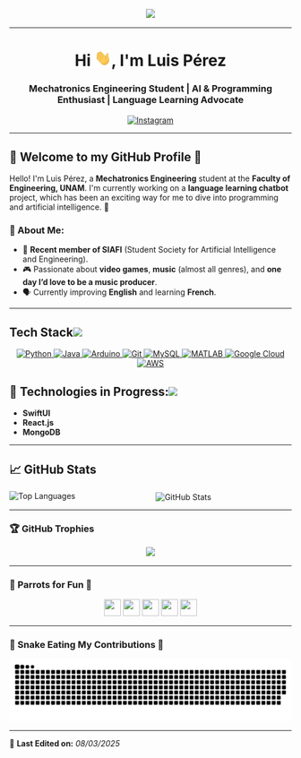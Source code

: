 <p align="center">
  <img src="https://github.com/thompsonemerson/thompsonemerson/raw/master/cover-thompson.png" height="200"/>
</p>
<hr>
<h1 align="center">Hi <img src="https://raw.githubusercontent.com/ABSphreak/ABSphreak/master/gifs/Hi.gif" width="30px">, I'm Luis Pérez</h1>
<h3 align="center">Mechatronics Engineering Student | AI & Programming Enthusiast | Language Learning Advocate</h3>

<p align="center">
<a href="https://www.instagram.com/luuissc_/" target="blank"><img align="center" src="https://img.shields.io/badge/Instagram-E4405F?style=for-the-badge&logo=instagram&logoColor=white" alt="Instagram"/></a>
</p>

---

## 👾 Welcome to my GitHub Profile 👾

Hello! I'm Luis Pérez, a **Mechatronics Engineering** student at the **Faculty of Engineering, UNAM**. I'm currently working on a **language learning chatbot** project, which has been an exciting way for me to dive into programming and artificial intelligence. 🚀

### 📌 About Me:
- 🏫 **Recent member of SIAFI** (Student Society for Artificial Intelligence and Engineering).
- 🎮 Passionate about **video games**, **music** (almost all genres), and **one day I’d love to be a music producer**.
- 🗣️ Currently improving **English** and learning **French**.

---

## Tech Stack<img src = "https://media2.giphy.com/media/QssGEmpkyEOhBCb7e1/giphy.gif?cid=ecf05e47a0n3gi1bfqntqmob8g9aid1oyj2wr3ds3mg700bl&rid=giphy.gif" width = 32px> 

<p align="center">
  <a href="https://www.python.org" target="_blank">
    <img alt="Python" src="https://img.shields.io/badge/Python-3776AB?style=for-the-badge&logo=python&logoColor=white">
  </a>
  <a href="https://www.java.com" target="_blank">
    <img alt="Java" src="https://img.shields.io/badge/Java-ED8B00?style=for-the-badge&logo=java&logoColor=white">
  </a>
  <a href="https://www.arduino.cc" target="_blank">
    <img alt="Arduino" src="https://img.shields.io/badge/Arduino-00979D?style=for-the-badge&logo=arduino&logoColor=white">
  </a>
  <a href="https://git-scm.com/" target="_blank">
    <img alt="Git" src="https://img.shields.io/badge/Git-F05032?style=for-the-badge&logo=git&logoColor=white">
  </a>
  <a href="https://www.mysql.com/" target="_blank">
    <img alt="MySQL" src="https://img.shields.io/badge/MySQL-4479A1?style=for-the-badge&logo=mysql&logoColor=white">
  </a>
  <a href="https://www.mathworks.com/products/matlab.html" target="_blank">
    <img alt="MATLAB" src="https://img.shields.io/badge/MATLAB-0076A8?style=for-the-badge&logo=mathworks&logoColor=white">
  </a>
  <a href="https://cloud.google.com" target="_blank">
    <img alt="Google Cloud" src="https://img.shields.io/badge/Google%20Cloud-4285F4?style=for-the-badge&logo=google-cloud&logoColor=white">
  </a>
  <a href="https://aws.amazon.com" target="_blank">
    <img alt="AWS" src="https://img.shields.io/badge/AWS-232F3E?style=for-the-badge&logo=amazon-aws&logoColor=white">
  </a>
</p>

## 🚀 Technologies in Progress:<img src = "https://media2.giphy.com/media/QssGEmpkyEOhBCb7e1/giphy.gif?cid=ecf05e47a0n3gi1bfqntqmob8g9aid1oyj2wr3ds3mg700bl&rid=giphy.gif" width = 32px> 

- **SwiftUI** 
- **React.js**
- **MongoDB**

---

## 📈 GitHub Stats

<p align="center">
  <img align="left" src="https://github-readme-stats.vercel.app/api/top-langs?username=luuissc&show_icons=true&locale=en&layout=compact" alt="Top Languages" />
  <img align="center" src="https://github-readme-stats.vercel.app/api?username=luuissc&show_icons=true&locale=en" alt="GitHub Stats" width="410" />
</p>

---

### 🏆 GitHub Trophies
<p align="center">
  <img src="https://github-profile-trophy.vercel.app/?username=luuissc&theme=tokyonight&no-frame=false&no-bg=false&margin-w=4" />
</p>

---

### 🦜 Parrots for Fun 🦜
<p align="center">
    <img src="https://cultofthepartyparrot.com/parrots/hd/githubparrot.gif" width="30" height="30"/>
    <img src="https://cultofthepartyparrot.com/parrots/hd/opensourceparrot.gif" width="30" height="30"/>
    <img src="https://cultofthepartyparrot.com/parrots/hd/hypnoparrotlight.gif" width="30" height="30"/>
    <img src="https://cultofthepartyparrot.com/parrots/databaseparrot.gif" width="30" height="30"/>
    <img src="https://cultofthepartyparrot.com/parrots/hd/laptop_parrot.gif" width="30" height="30"/>
</p>

---

### 🐍 Snake Eating My Contributions 🐍
<p align="center">
  <img src="https://raw.githubusercontent.com/Elanza-48/Elanza-48/main/resources/img/github-contribution-grid-snake.svg" alt="GitHub Contribution Snake" />
</p>

---

📌 **Last Edited on:** *08/03/2025*
